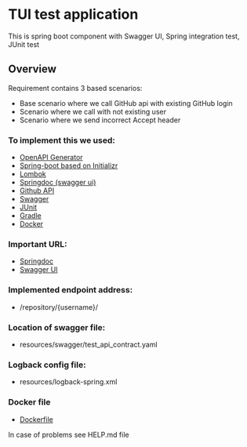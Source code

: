# TUI test application

This is spring boot component with Swagger UI, Spring integration test, JUnit test

## Overview
Requirement contains 3 based scenarios:
* Base scenario where we call GitHub api with existing GitHub login
* Scenario where we call with not existing user
* Scenario where we send incorrect Accept header

### To implement this we used:
* [OpenAPI Generator](https://openapi-generator.tech)
* [Spring-boot based on Initializr](https://start.spring.io/)
* [Lombok](https://projectlombok.org/)
* [Springdoc (swagger ui)](https://springdoc.org/)
* [Github API](https://developer.github.com/v3)
* [Swagger](https://swagger.io/)
* [JUnit](https://junit.org/junit5/)
* [Gradle](https://gradle.org/)
* [Docker](https://www.docker.com/)

### Important URL:
* [Springdoc](http://localhost:8080/v3/api-docs/)
* [Swagger UI](localhost:8080/swagger-ui.html)

### Implemented endpoint address:
* /repository/{username}/

### Location of swagger file:
* resources/swagger/test_api_contract.yaml

### Logback config file:
* resources/logback-spring.xml

### Docker file
* [Dockerfile](Dockerfile)

In case of problems see HELP.md file